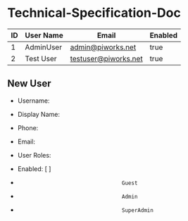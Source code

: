 # Technical-Specification-Doc
ID | User Name | Email                | Enabled
-- |  -------- | -----------------    | -------
1  | AdminUser | admin@piworks.net    | true
2  |Test User  | testuser@piworks.net | true


## New User
- Username:       
- Display Name:
- Phone:
- Email:
- User Roles:
- Enabled: [ ]   
 
-                                      Guest
-                                      Admin
-                                      SuperAdmin
